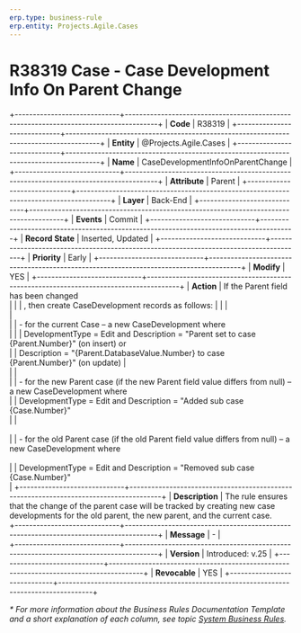 ```yaml
---
erp.type: business-rule
erp.entity: Projects.Agile.Cases
---
```


# R38319 Case - Case Development Info On Parent Change
+-----------------------------+---------------------------------------------------------------------------------------+
| **Code**                    | R38319                                                                                |
+-----------------------------+---------------------------------------------------------------------------------------+
| **Entity**                  | @Projects.Agile.Cases                                                                 |
+-----------------------------+---------------------------------------------------------------------------------------+
| **Name**                    | CaseDevelopmentInfoOnParentChange                                                     |
+-----------------------------+---------------------------------------------------------------------------------------+
| **Attribute**               | Parent                                                                                |
+-----------------------------+---------------------------------------------------------------------------------------+
| **Layer**                   | Back-End                                                                              |
+-----------------------------+---------------------------------------------------------------------------------------+
| **Events**                  | Commit                                                                                |
+-----------------------------+---------------------------------------------------------------------------------------+
| **Record State**            | Inserted, Updated                                                                     |
+-----------------------------+---------------------------------------------------------------------------------------+
| **Priority**                | Early                                                                                 |
+-----------------------------+---------------------------------------------------------------------------------------+
| **Modify**                  | YES                                                                                   |
+-----------------------------+---------------------------------------------------------------------------------------+
| **Action**                  | If the Parent field has been changed<br>                                              |
|                             | , then create CaseDevelopment records as follows:                                     |
|                             | <br>                                                                                  |                                             
|                             | - for the current Case – a new CaseDevelopment where<br>                              |
|                             | DevelopmentType = Edit and Description = "Parent set to case {Parent.Number}" (on insert) or<br> 
|                             | Description = "{Parent.DatabaseValue.Number} to case {Parent.Number}" (on update)    |     
|                             | <br>
|                             | - for the new Parent case (if the new Parent field value differs from null) – a new CaseDevelopment where<br> 
|                             | DevelopmentType  = Edit and Description = "Added sub case {Case.Number}"                                      
|                             | <br>                                                                                                                       
|                             | - for the old Parent case (if the old Parent field value differs from null) – a new CaseDevelopment where<br>   
|                             | DevelopmentType = Edit and Description = "Removed sub case {Case.Number}"<br>         |
+-----------------------------+---------------------------------------------------------------------------------------+
| **Description**             | The rule ensures that the change of the parent case will be tracked by creating new case developments for the old parent, the new parent, and the current case.                
+-----------------------------+---------------------------------------------------------------------------------------+
| **Message**                 | \-                                                                                    |                         
+-----------------------------+---------------------------------------------------------------------------------------+
| **Version**                 | Introduced: v.25                                                                      |
+-----------------------------+---------------------------------------------------------------------------------------+
| **Revocable**               | YES                                                                                   |
+-----------------------------+---------------------------------------------------------------------------------------+

*\* For more information about the Business Rules Documentation Template and a short explanation of each column, see
topic [System Business Rules](../templates/template-description-system-business-rules.md).*
